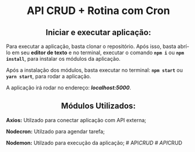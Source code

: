 <div align="center">

# API CRUD + Rotina com Cron

</div>

<div align="center">

## Iniciar e executar aplicação:

</div>

Para executar a aplicação, basta clonar o repositório. Após isso, basta abrí-lo em seu **editor de texto** e no terminal, executar o comando **``npm i``** ou **``npm install``**, para instalar os módulos da aplicação.

Após a instalação dos módulos, basta executar no terminal: **``npm start``** ou **``yarn start``**, para rodar a aplicação.

A aplicação irá rodar no endereço: ***localhost:5000***.

<div align="center">

## Módulos Utilizados:

</div>

**Axios:** Utilzado para conectar aplicação com API externa;

**Nodecron:** Utilzado para agendar tarefa;

**Nodemon:** Utilzado para execução da aplicação;
#   A P I _ C R U D  
 #   A P I _ C R U D  
 